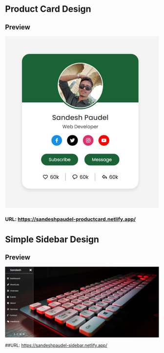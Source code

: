 # Product Card Design

## Preview

![Product Card Design](./Projects%20Screenshots/profilecard.png)

### URL: https://sandeshpaudel-productcard.netlify.app/

# Simple Sidebar Design



## Preview

![SideBar Design](./Projects%20Screenshots/sidebar.png)

##URL: https://sandeshpaudel-sidebar.netlify.app/
